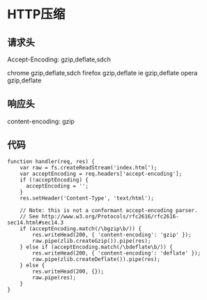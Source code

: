 # HTTP压缩
## 请求头
Accept-Encoding: gzip,deflate,sdch

chrome gzip,deflate,sdch
firefox gzip,deflate
ie gzip,deflate
opera gzip,deflate

## 响应头
content-encoding: gzip

## 代码

	function handler(req, res) {
    	var raw = fs.createReadStream('index.html');
    	var acceptEncoding = req.headers['accept-encoding'];
    	if (!acceptEncoding) {
      	  acceptEncoding = '';
    	}
    	res.setHeader('Content-Type', 'text/html');
	
    	// Note: this is not a conformant accept-encoding parser.
    	// See http://www.w3.org/Protocols/rfc2616/rfc2616-sec14.html#sec14.3
    	if (acceptEncoding.match(/\bgzip\b/)) {
        	res.writeHead(200, { 'content-encoding': 'gzip' });
        	raw.pipe(zlib.createGzip()).pipe(res);
    	} else if (acceptEncoding.match(/\bdeflate\b/)) {
        	res.writeHead(200, { 'content-encoding': 'deflate' });
        	raw.pipe(zlib.createDeflate()).pipe(res);
    	} else {
      	    res.writeHead(200, {});
      		raw.pipe(res);
    	}
	}

